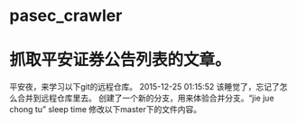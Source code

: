 # pasec_crawler
# 抓取平安证券公告列表的文章。
平安夜，来学习以下git的远程仓库。
2015-12-25 01:15:52 该睡觉了，忘记了怎么合并到远程仓库里去。
创建了一个新的分支，用来体验合并分支。“jie jue chong tu”
sleep time
修改以下master下的文件内容。

